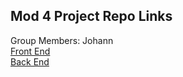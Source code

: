 ## Mod 4 Project Repo Links

Group Members: Johann  
[Front End](https://github.com/johannkerr/catsrightmeowtv)  
[Back End](https://github.com/johannkerr/catsrightmeowapi)  
